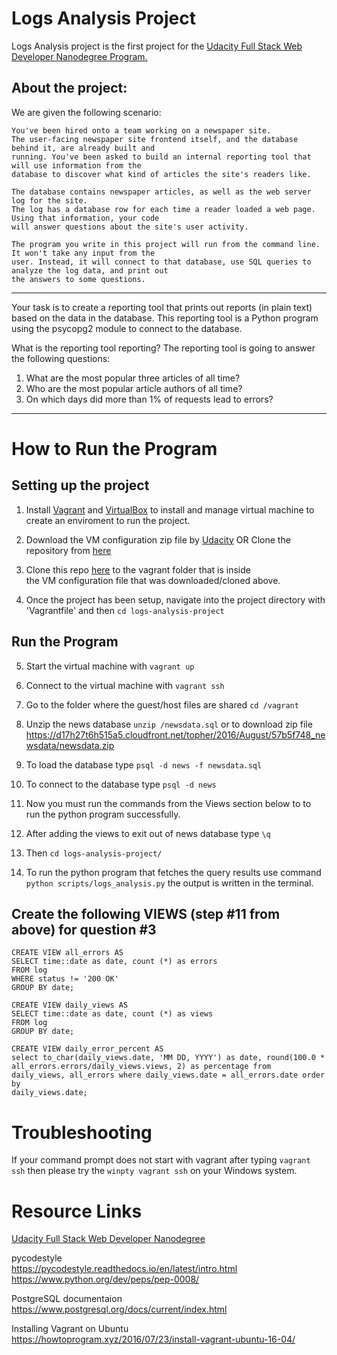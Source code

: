 # Logs Analysis Project
Logs Analysis project is the first project for the [Udacity Full Stack Web Developer Nanodegree Program.](https://www.udacity.com/course/full-stack-web-developer-nanodegree--nd004)

## About the project: 
We are given the following scenario:

```
You've been hired onto a team working on a newspaper site. 
The user-facing newspaper site frontend itself, and the database behind it, are already built and
running. You've been asked to build an internal reporting tool that will use information from the 
database to discover what kind of articles the site's readers like.

The database contains newspaper articles, as well as the web server log for the site. 
The log has a database row for each time a reader loaded a web page. Using that information, your code 
will answer questions about the site's user activity.

The program you write in this project will run from the command line. It won't take any input from the 
user. Instead, it will connect to that database, use SQL queries to analyze the log data, and print out 
the answers to some questions.

```
---
Your task is to create a reporting tool that prints out reports (in plain text) based on the data in the database. This reporting tool is a Python program using the psycopg2 module to connect to the database.

What is the reporting tool reporting?
	The reporting tool is going to answer the following questions:
1. What are the most popular three articles of all time?
2. Who are the most popular article authors of all time?
3. On which days did more than 1% of requests lead to errors?
---

# How to Run the Program

## Setting up the project

1.  Install [Vagrant](https://www.vagrantup.com/) and [VirtualBox](https://www.virtualbox.org/wiki/Download_Old_Builds_5_1) 
	    to install and manage virtual machine to create an enviroment to run the project.   
	
2.  Download the VM configuration zip file by [Udacity](https://d17h27t6h515a5.cloudfront.net/topher/2017/May/59125904_fsnd-virtual-machine/fsnd-virtual-machine.zip)
	    OR Clone the repository from [here](https://github.com/udacity/fullstack-nanodegree-vm)
	
3.  Clone this repo [here](https://github.com/lestec/logs-analysis-project) to the vagrant folder that is inside  
	    the VM configuration file that was downloaded/cloned above.  
	
4.  Once the project has been setup, navigate into the project directory
	    with 'Vagrantfile' and then `cd logs-analysis-project`

## Run the Program
	
5.  Start the virtual machine with `vagrant up`
	
6.  Connect to the virtual machine with `vagrant ssh`
	
7.  Go to the folder where the guest/host files are shared `cd /vagrant`
	
8.  Unzip the news database `unzip /newsdata.sql` or to download zip file https://d17h27t6h515a5.cloudfront.net/topher/2016/August/57b5f748_newsdata/newsdata.zip 
	
9.  To load the database type `psql -d news -f newsdata.sql`
	
10. To connect to the database type `psql -d news`
	
11. Now you must run the commands from the Views section below to
		to run the python program successfully. 
    
12. After adding the views to exit out of news database type `\q`
    
13. Then `cd logs-analysis-project/`
    
14. To run the python program that fetches the query results use
    command `python scripts/logs_analysis.py` the output is written in the terminal.   

## Create the following VIEWS (step #11 from above) for question #3

```
CREATE VIEW all_errors AS
SELECT time::date as date, count (*) as errors 
FROM log 
WHERE status != '200 OK' 
GROUP BY date;

```

```
CREATE VIEW daily_views AS
SELECT time::date as date, count (*) as views 
FROM log 
GROUP BY date;

```

```
CREATE VIEW daily_error_percent AS
select to_char(daily_views.date, 'MM DD, YYYY') as date, round(100.0 * all_errors.errors/daily_views.views, 2) as percentage from daily_views, all_errors where daily_views.date = all_errors.date order by
daily_views.date;

```
# Troubleshooting
If your command prompt does not start with vagrant after typing `vagrant ssh` then please try the `winpty vagrant ssh` on your Windows system.

# Resource Links
[Udacity Full Stack Web Developer Nanodegree](https://www.udacity.com/course/full-stack-web-developer-nanodegree--nd004)

pycodestyle \
https://pycodestyle.readthedocs.io/en/latest/intro.html \
https://www.python.org/dev/peps/pep-0008/

PostgreSQL documentaion \
https://www.postgresql.org/docs/current/index.html

Installing Vagrant on Ubuntu \
https://howtoprogram.xyz/2016/07/23/install-vagrant-ubuntu-16-04/
